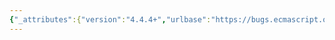 ```yaml
---
{"_attributes":{"version":"4.4.4+","urlbase":"https://bugs.ecmascript.org/","maintainer":"dherman@mozilla.com"},"bug":{"bug_id":2427,"creation_ts":"2014-01-22 09:25:00 -0800","short_desc":"23.1.3.9 Map.prototype.set: steps 6 and 7 (MapComparator) no longer needed","delta_ts":"2014-04-06 11:30:59 -0700","product":"Draft for 6th Edition","component":"technical issue","version":"Rev 22: January 20, 2014 Draft","rep_platform":"All","op_sys":"All","bug_status":"RESOLVED","resolution":"FIXED","priority":"Normal","bug_severity":"normal","everconfirmed":true,"reporter":{"uid":"claude.pache","name":"Claude Pache"},"assigned_to":{"uid":"allen","name":"Allen Wirfs-Brock"},"long_desc":[{"commentid":6988,"comment_count":0,"who":{"uid":"claude.pache","name":"Claude Pache"},"bug_when":"2014-01-22 09:25:46 -0800","thetext":"23.1.3.9 Map.prototype.Set(key, value).\n\nSteps 6 and 7 extract the comparator function from the now defunct [[MapComparator]] internal slot. These steps are leftover that has been forgotten to be deleted."},{"commentid":7315,"comment_count":1,"who":{"uid":"allen","name":"Allen Wirfs-Brock"},"bug_when":"2014-02-15 13:06:46 -0800","thetext":"fixed in rev23 editor's draft"},{"commentid":7582,"comment_count":2,"who":{"uid":"allen","name":"Allen Wirfs-Brock"},"bug_when":"2014-04-06 11:30:59 -0700","thetext":"fixed in rev23 draft"}]}}
---
```

